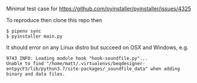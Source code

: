 Minimal test case for https://github.com/pyinstaller/pyinstaller/issues/4325

To reproduce then clone this repo then

    $ pipenv sync
    $ pyinstaller main.py
    
It should error on any Linux distro but succeed on OSX and Windows, e.g.

    9743 INFO: Loading module hook "hook-soundfile.py"...
    Unable to find "/home/matt/.virtualenvs/beqdesigner-entpycF3/lib/python3.7/site-packages/_soundfile_data" when adding binary and data files.


